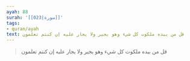 ```yaml
---
ayah: 88
surah: '[[023|سورة]]'
tags:
- quran/ayah
text: قل من بيده ملكوت كل شيء وهو يجير ولا يجار عليه إن كنتم تعلمون
---
```

> قل من بيده ملكوت كل شيء وهو يجير ولا يجار عليه إن كنتم تعلمون
